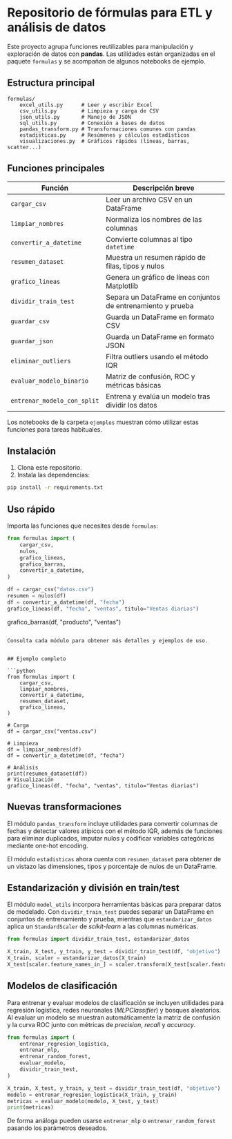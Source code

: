 # Repositorio de fórmulas para ETL y análisis de datos

Este proyecto agrupa funciones reutilizables para manipulación y exploración de 
datos con **pandas**. Las utilidades están organizadas en el paquete `formulas` y
se acompañan de algunos notebooks de ejemplo.

## Estructura principal

```
formulas/
    excel_utils.py      # Leer y escribir Excel
    csv_utils.py        # Limpieza y carga de CSV
    json_utils.py       # Manejo de JSON
    sql_utils.py        # Conexión a bases de datos
    pandas_transform.py # Transformaciones comunes con pandas
    estadisticas.py     # Resúmenes y cálculos estadísticos
    visualizaciones.py  # Gráficos rápidos (líneas, barras, scatter...)
```

## Funciones principales

| Función | Descripción breve |
|---------|-------------------|
| `cargar_csv` | Leer un archivo CSV en un DataFrame |
| `limpiar_nombres` | Normaliza los nombres de las columnas |
| `convertir_a_datetime` | Convierte columnas al tipo `datetime` |
| `resumen_dataset` | Muestra un resumen rápido de filas, tipos y nulos |
| `grafico_lineas` | Genera un gráfico de líneas con Matplotlib |
| `dividir_train_test` | Separa un DataFrame en conjuntos de entrenamiento y prueba |
| `guardar_csv` | Guarda un DataFrame en formato CSV |
| `guardar_json` | Guarda un DataFrame en formato JSON |
| `eliminar_outliers` | Filtra outliers usando el método IQR |
| `evaluar_modelo_binario` | Matriz de confusión, ROC y métricas básicas |
| `entrenar_modelo_con_split` | Entrena y evalúa un modelo tras dividir los datos |

Los notebooks de la carpeta `ejemplos` muestran cómo utilizar estas funciones
para tareas habituales.

## Instalación

1. Clona este repositorio.
2. Instala las dependencias:

```bash
pip install -r requirements.txt
```

## Uso rápido

Importa las funciones que necesites desde `formulas`:

```python
from formulas import (
    cargar_csv,
    nulos,
    grafico_lineas,
    grafico_barras,
    convertir_a_datetime,
)

df = cargar_csv("datos.csv")
resumen = nulos(df)
df = convertir_a_datetime(df, "fecha")
grafico_lineas(df, "fecha", "ventas", titulo="Ventas diarias")
```

grafico_barras(df, "producto", "ventas")
```

Consulta cada módulo para obtener más detalles y ejemplos de uso.


## Ejemplo completo

```python
from formulas import (
    cargar_csv,
    limpiar_nombres,
    convertir_a_datetime,
    resumen_dataset,
    grafico_lineas,
)

# Carga
df = cargar_csv("ventas.csv")

# Limpieza
df = limpiar_nombres(df)
df = convertir_a_datetime(df, "fecha")

# Análisis
print(resumen_dataset(df))
# Visualización
grafico_lineas(df, "fecha", "ventas", titulo="Ventas diarias")
```
## Nuevas transformaciones

El módulo `pandas_transform` incluye utilidades para convertir columnas de
fechas y detectar valores atípicos con el método IQR, además de funciones para
eliminar duplicados, imputar nulos y codificar variables categóricas mediante
one-hot encoding.

El módulo `estadisticas` ahora cuenta con `resumen_dataset` para obtener de un
vistazo las dimensiones, tipos y porcentaje de nulos de un DataFrame.

## Estandarización y división en train/test

El módulo `model_utils` incorpora herramientas básicas para preparar datos de
modelado. Con `dividir_train_test` puedes separar un DataFrame en conjuntos de
entrenamiento y prueba, mientras que `estandarizar_datos` aplica un
`StandardScaler` de *scikit-learn* a las columnas numéricas.

```python
from formulas import dividir_train_test, estandarizar_datos

X_train, X_test, y_train, y_test = dividir_train_test(df, "objetivo")
X_train, scaler = estandarizar_datos(X_train)
X_test[scaler.feature_names_in_] = scaler.transform(X_test[scaler.feature_names_in_])
```

## Modelos de clasificación

Para entrenar y evaluar modelos de clasificación se incluyen utilidades para
regresión logística, redes neuronales (*MLPClassifier*) y bosques aleatorios.
Al evaluar un modelo se muestran automáticamente la matriz de confusión y la
curva ROC junto con métricas de *precision*, *recall* y *accuracy*.

```python
from formulas import (
    entrenar_regresion_logistica,
    entrenar_mlp,
    entrenar_random_forest,
    evaluar_modelo,
    dividir_train_test,
)

X_train, X_test, y_train, y_test = dividir_train_test(df, "objetivo")
modelo = entrenar_regresion_logistica(X_train, y_train)
metricas = evaluar_modelo(modelo, X_test, y_test)
print(metricas)
```

De forma análoga pueden usarse `entrenar_mlp` o `entrenar_random_forest`
pasando los parámetros deseados.


